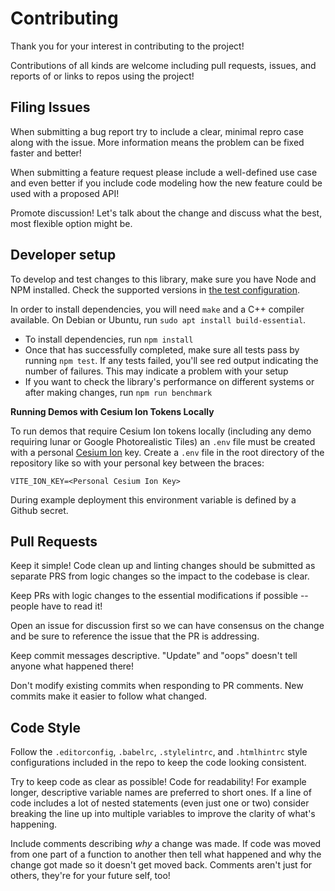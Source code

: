 # Contributing

Thank you for your interest in contributing to the project!

Contributions of all kinds are welcome including pull requests, issues, and reports of or links to repos using the project!

## Filing Issues

When submitting a bug report try to include a clear, minimal repro case along with the issue. More information means the problem can be fixed faster and better!

When submitting a feature request please include a well-defined use case and even better if you include code modeling how the new feature could be used with a proposed API!

Promote discussion! Let's talk about the change and discuss what the best, most flexible option might be.

## Developer setup

To develop and test changes to this library, make sure you have Node and NPM installed.
Check the supported versions in [the test configuration](./.github/workflows/node.js.yml).

In order to install dependencies, you will need `make` and a C++ compiler available.
On Debian or Ubuntu, run `sudo apt install build-essential`.

- To install dependencies, run `npm install`
- Once that has successfully completed, make sure all tests pass by running `npm test`. If any tests failed, you'll see red output indicating the number of failures. This may indicate a problem with your setup
- If you want to check the library's performance on different systems or after making changes, run `npm run benchmark`

**Running Demos with Cesium Ion Tokens Locally**

To run demos that require Cesium Ion tokens locally (including any demo requiring lunar or Google Photorealistic Tiles) an `.env` file must be created with a personal [Cesium Ion](https://ion.cesium.com/) key.
Create a `.env` file in the root directory of the repository like so with your personal key between the braces:

```
VITE_ION_KEY=<Personal Cesium Ion Key>
```

During example deployment this environment variable is defined by a Github secret.

## Pull Requests

Keep it simple! Code clean up and linting changes should be submitted as separate PRS from logic changes so the impact to the codebase is clear.

Keep PRs with logic changes to the essential modifications if possible -- people have to read it!

Open an issue for discussion first so we can have consensus on the change and be sure to reference the issue that the PR is addressing.

Keep commit messages descriptive. "Update" and "oops" doesn't tell anyone what happened there!

Don't modify existing commits when responding to PR comments. New commits make it easier to follow what changed.

## Code Style

Follow the `.editorconfig`, `.babelrc`, `.stylelintrc`, and `.htmlhintrc` style configurations included in the repo to keep the code looking consistent.

Try to keep code as clear as possible! Code for readability! For example longer, descriptive variable names are preferred to short ones. If a line of code includes a lot of nested statements (even just one or two) consider breaking the line up into multiple variables to improve the clarity of what's happening.

Include comments describing _why_ a change was made. If code was moved from one part of a function to another then tell what happened and why the change got made so it doesn't get moved back. Comments aren't just for others, they're for your future self, too!
